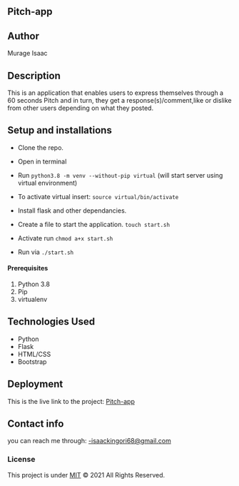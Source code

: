 ## Pitch-app

## Author 
Murage Isaac

## Description
This is an application that enables users to express themselves through a 60 seconds Pitch and in turn, they get a response(s)/comment,like or dislike from other users depending on what they posted.


## Setup and installations
* Clone the repo.

* Open in terminal

* Run `python3.8 -m venv --without-pip virtual` (will start server using virtual environment)

* To activate virtual insert: `source virtual/bin/activate`

* Install flask and other dependancies.

* Create a file to start the application. `touch start.sh`

* Activate run   `chmod a+x start.sh`

* Run via  `./start.sh`


#### Prerequisites
1. Python 3.8
2. Pip
3. virtualenv


## Technologies Used
* Python 
* Flask 
* HTML/CSS
* Bootstrap



## Deployment
This is the live link to the project: <a href=""> Pitch-app</a>



## Contact info
 you can reach me through:
  -isaackingori68@gmail.com


### License
This project is under [MIT](https://choosealicense.com/licenses/mit/) &COPY; 2021 All Rights Reserved.

